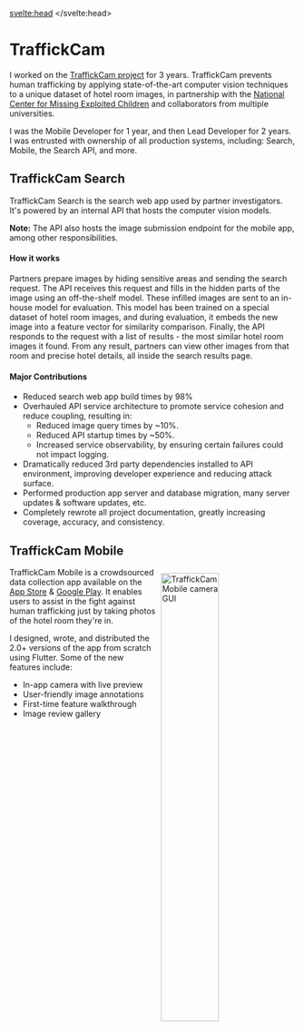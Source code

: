 <svelte:head>
	<title>Projects</title>
</svelte:head>

<script>
	import Info from '$lib/components/Info.svelte';
</script>

# TraffickCam

I worked on the [TraffickCam project](http://traffickcam.org/about) for 3 years. TraffickCam prevents human trafficking by applying state-of-the-art computer vision techniques to a unique dataset of hotel room images, in partnership with the [National Center for Missing Exploited Children](https://www.missingkids.org/home) and collaborators from multiple universities.

I was the Mobile Developer for 1 year, and then Lead Developer for 2 years. I was entrusted with ownership of all production systems, including: Search, Mobile, the Search API, and more.

## TraffickCam Search

TraffickCam Search is the search web app used by partner investigators. It's powered by an internal API that hosts the computer vision models.

<Info>
<b> Note:</b> The API also hosts the image submission endpoint for the mobile app, among other responsibilities.
</Info>

#### How it works

Partners prepare images by hiding sensitive areas and sending the search request. The API receives this request and fills in the hidden parts of the image using an off-the-shelf model. These infilled images are sent to an in-house model for evaluation. This model has been trained on a special dataset of hotel room images, and during evaluation, it embeds the new image into a feature vector for similarity comparison. Finally, the API responds to the request with a list of results - the most similar hotel room images it found. From any result, partners can view other images from that room and precise hotel details, all inside the search results page.

#### Major Contributions

* Reduced search web app build times by 98% 
* Overhauled API service architecture to promote service cohesion and reduce coupling, resulting in:
  * Reduced image query times by ~10%.
  * Reduced API startup times by ~50%.
  * Increased service observability, by ensuring certain failures could not impact logging.
* Dramatically reduced 3rd party dependencies installed to API environment, improving developer experience and reducing attack surface.
* Performed production app server and database migration, many server updates & software updates, etc.
* Completely rewrote all project documentation, greatly increasing coverage, accuracy, and consistency.


## TraffickCam Mobile

<img src="/images/tcam-mobile.png" alt="TraffickCam Mobile camera GUI" style="width:45%; float:right; margin:10px">

TraffickCam Mobile is a crowdsourced data collection app available on the [App Store](https://apps.apple.com/mn/app/traffickcam/id1067713017?platform=iphone) & [Google Play](https://play.google.com/store/apps/details?id=com.exchangeinitiative.traffickcam&hl=en_US&gl=US&pli=1). It enables users to assist in the fight against human trafficking just by taking photos of the hotel room they're in.

I designed, wrote, and distributed the 2.0+ versions of the app from scratch using Flutter. Some of the new features include:
* In-app camera with live preview
* User-friendly image annotations
* First-time feature walkthrough
* Image review gallery
